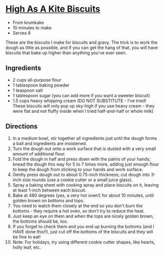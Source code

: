 # [High As A Kite Biscuits](http://www.grouprecipes.com/56252/high-as-a-kite-biscuits.html)

* From krumkake
* 10 minutes to make
* Serves 8

These are the biscuits I make for biscuits and gravy.
The trick is to work the dough as little as possible, and if you can get the hang of that, you will have biscuits that
bake up higher than anything you've ever seen.

## Ingredients

* 2 cups all-purpose flour
* 1 tablespoon baking powder
* 1 teaspoon salt
* 1 tablespoon sugar (you can add more if you want a sweeter biscuit)
* 1.5 cups heavy whipping cream (DO NOT SUBSTITUTE - I've tried! These biscuits will only pop up sky-high if you use
  heavy cream - they were flat and not fluffy inside when I tried half-and-half or whole milk)

## Directions

1. In a medium bowl, stir together all ingredients just until the dough forms a ball and ingredients are moistened.
2. Turn the dough out onto a work surface that is dusted with a very small amount of additional flour.
3. Fold the dough in half and press down with the palms of your hands;
   knead the dough this way for 5 to 7 times more, adding just enough flour to keep the dough from sticking to your
   hands and work surface.
4. Gently press dough out to about 0.75-inch thickness;
   cut dough into 3-inch size rounds (use a cookie cutter or a small juice glass).
5. Spray a baking sheet with cooking spray and place biscuits on it, leaving at least 1-inch between each biscuit.
6. Bake at 480 degrees (yes, a very hot oven!) for about 10 minutes, until golden brown on bottoms and tops.
7. You need to watch them closely at the end so you don't burn the bottoms - they require a hot oven, so don't try to
   reduce the heat.
8. Just keep an eye on them and when the tops are nicely golden brown, the bottoms should be, too.
9. If you forget to check them and you end up burning the bottoms (and I HAVE done this!!), just cut off the bottoms of
   the biscuits and they will be fine to eat!
10. Note: For holidays, try using different cookie cutter shapes, like hearts, holly leaf, etc.
